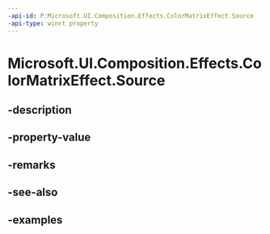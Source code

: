 ```yaml
---
-api-id: P:Microsoft.UI.Composition.Effects.ColorMatrixEffect.Source
-api-type: winrt property
---
```


<!-- Property syntax.
public IGraphicsEffectSource Source { get;  set; }
-->

# Microsoft.UI.Composition.Effects.ColorMatrixEffect.Source

## -description

## -property-value

## -remarks

## -see-also

## -examples

